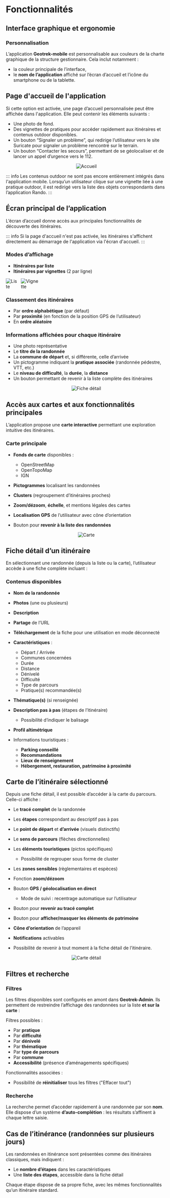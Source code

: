 # Fonctionnalités

## Interface graphique et ergonomie

### Personnalisation

L’application **Geotrek-mobile** est personnalisable aux couleurs de la charte graphique de la structure gestionnaire. Cela inclut notamment :

* la couleur principale de l’interface,
* le **nom de l’application** affiché sur l’écran d’accueil et l’icône du smartphone ou de la tablette.

## Page d'accueil de l'application

Si cette option est activée, une page d’accueil personnalisée peut être affichée dans l'application. Elle peut contenir les éléments suivants :

- Une photo de fond.
- Des vignettes de pratiques pour accéder rapidement aux itinéraires et contenus outdoor disponibles.
- Un bouton “Signaler un problème”, qui redirige l’utilisateur vers le site Suricate pour signaler un problème rencontré sur le terrain.
- Un bouton “Contacter les secours”, permettant de se géolocaliser et de lancer un appel d’urgence vers le 112.

<center>
  <a title="Accueil"><img src="/features/accueil.jpeg" alt="Accueil" style="max-width: 70%; height: auto;"></a>
</center>

::: info
Les contenus outdoor ne sont pas encore entièrement intégrés dans l'application mobile. Lorsqu’un utilisateur clique sur une vignette liée à une pratique outdoor, il est redirigé vers la liste des objets correspondants dans l’application Rando.
:::


## Écran principal de l’application

L’écran d’accueil donne accès aux principales fonctionnalités de découverte des itinéraires.

::: info
Si la page d'accueil n'est pas activée, les itinéraires s'affichent directement au démarrage de l'application via l'écran d'accueil.
:::

### Modes d’affichage

* **Itinéraires par liste**
* **Itinéraires par vignettes** (2 par ligne)

<div style="display: flex;">
  <a title="Liste">
    <img src="/features/liste.jpeg" alt="Liste" style="max-width: 80%; height: auto;">
  </a>
  <a title="Vignette">
    <img src="/features/vignette.jpeg" alt="Vignette" style="max-width: 80%; height: auto;">
  </a>
</div>

### Classement des itinéraires

* Par **ordre alphabétique** (par défaut)
* Par **proximité** (en fonction de la position GPS de l’utilisateur)
* En **ordre aléatoire**

### Informations affichées pour chaque itinéraire

* Une photo représentative
* Le **titre de la randonnée**
* La **commune de départ** et, si différente, celle d’arrivée
* Un pictogramme indiquant la **pratique associée** (randonnée pédestre, VTT, etc.)
* Le **niveau de difficulté**, la **durée**, la **distance**
* Un bouton permettant de revenir à la liste complète des itinéraires

<center>
  <a title="Fiche détail"><img src="/features/fichedetail.jpeg" alt="Fiche détail" style="max-width: 70%; height: auto;"></a>
</center>


## Accès aux cartes et aux fonctionnalités principales

L’application propose une **carte interactive** permettant une exploration intuitive des itinéraires.

### Carte principale

* **Fonds de carte** disponibles :

  * OpenStreetMap
  * OpenTopoMap
  * IGN 
* **Pictogrammes** localisant les randonnées
* **Clusters** (regroupement d’itinéraires proches)
* **Zoom/dézoom**, **échelle**, et mentions légales des cartes
* **Localisation GPS** de l’utilisateur avec cône d’orientation
* Bouton pour **revenir à la liste des randonnées**

<center>
  <a title="Carte"><img src="/features/carte.jpeg" alt="Carte" style="max-width: 70%; height: auto;"></a>
</center>

## Fiche détail d’un itinéraire

En sélectionnant une randonnée (depuis la liste ou la carte), l’utilisateur accède à une fiche complète incluant :

### Contenus disponibles

* **Nom de la randonnée**
* **Photos** (une ou plusieurs)
* **Description**
* **Partage** de l’URL
* **Téléchargement** de la fiche pour une utilisation en mode déconnecté
* **Caractéristiques** :

  * Départ / Arrivée
  * Communes concernées
  * Durée
  * Distance
  * Dénivelé
  * Difficulté
  * Type de parcours
  * Pratique(s) recommandée(s)
* **Thématique(s)** (si renseignée)
* **Description pas à pas** (étapes de l’itinéraire)

  * Possibilité d’indiquer le balisage
* **Profil altimétrique**
* Informations touristiques :

  * **Parking conseillé**
  * **Recommandations**
  * **Lieux de renseignement**
  * **Hébergement, restauration, patrimoine à proximité**

## Carte de l’itinéraire sélectionné

Depuis une fiche détail, il est possible d’accéder à la carte du parcours. Celle-ci affiche :

* Le **tracé complet** de la randonnée
* Les **étapes** correspondant au descriptif pas à pas
* Le **point de départ** et **d’arrivée** (visuels distinctifs)
* Le **sens de parcours** (flèches directionnelles)
* Les **éléments touristiques** (pictos spécifiques)

  * Possibilité de regrouper sous forme de cluster
* Les **zones sensibles** (règlementaires et espèces)
* Fonction **zoom/dézoom**
* Bouton **GPS / géolocalisation en direct**

  * Mode de suivi : recentrage automatique sur l’utilisateur
* Bouton pour **revenir au tracé complet**
* Bouton pour **afficher/masquer les éléments de patrimoine**
* **Cône d’orientation** de l’appareil
* **Notifications** activables
* Possibilité de revenir à tout moment à la fiche détail de l’itinéraire.


<center>
  <a title="Carte détail"><img src="/features/carte-detail.jpeg" alt="Carte détail" style="max-width: 70%; height: auto;"></a>
</center>

## Filtres et recherche

### Filtres

Les filtres disponibles sont configurés en amont dans **Geotrek-Admin**. Ils permettent de restreindre l’affichage des randonnées sur la liste **et sur la carte** :

Filtres possibles :

* Par **pratique**
* Par **difficulté**
* Par **dénivelé**
* Par **thématique**
* Par **type de parcours**
* Par **commune**
* **Accessibilité** (présence d’aménagements spécifiques)

Fonctionnalités associées :

* Possibilité de **réinitialiser** tous les filtres ("Effacer tout")

### Recherche

La recherche permet d’accéder rapidement à une randonnée par son **nom**.
Elle dispose d’un système **d’auto-complétion** : les résultats s’affinent à chaque lettre saisie.

## Cas de l’itinérance (randonnées sur plusieurs jours)

Les randonnées en itinérance sont présentées comme des itinéraires classiques, mais indiquent :

* Le **nombre d’étapes** dans les caractéristiques
* Une **liste des étapes**, accessible dans la fiche détail

Chaque étape dispose de sa propre fiche, avec les mêmes fonctionnalités qu’un itinéraire standard.

